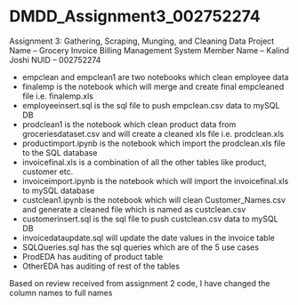 # DMDD_Assignment3_002752274
Assignment 3: Gathering, Scraping, Munging, and Cleaning Data
Project Name – Grocery Invoice Billing Management System
Member Name – Kalind Joshi
NUID – 002752274

* empclean and empclean1 are two notebooks which clean employee data
* finalemp is the notebook which will merge and create final empcleaned file i.e. finalemp.xls
* employeeinsert.sql is the sql file to push empclean.csv data to mySQL DB
* prodclean1 is the notebook which clean product data from groceriesdataset.csv and will create a cleaned xls file i.e. prodclean.xls
* productimport.ipynb is the notebook which import the prodclean.xls file to the SQL database
* invoicefinal.xls is a combination of all the other tables like product, customer etc.
* invoiceimport.ipynb is the notebook which will import the invoicefinal.xls to mySQL database
* custclean1.ipynb is the notebook which will clean Customer_Names.csv and generate a cleaned file which is named as custclean.csv
* customerinsert.sql is the sql file to push custclean.csv data to mySQL DB
* invoicedataupdate.sql will update the date values in the invoice  table 
* SQLQueries.sql has the sql queries which are of the 5 use cases
* ProdEDA has auditing of product table 
* OtherEDA has auditing of rest of the tables

Based on review received from assignment 2 code, I have changed the column names to full names
